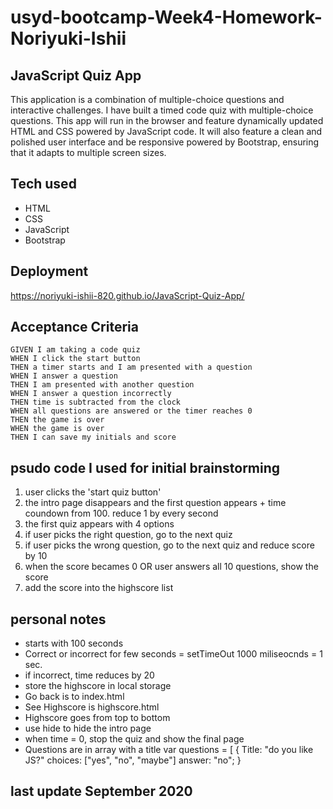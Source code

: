 # usyd-bootcamp-Week4-Homework-Noriyuki-Ishii

## JavaScript Quiz App

This application is a combination of multiple-choice questions and interactive challenges. I have built a timed code quiz with multiple-choice questions. This app will run in the browser and feature dynamically updated HTML and CSS powered by JavaScript code. It will also feature a clean and polished user interface and be responsive powered by Bootstrap, ensuring that it adapts to multiple screen sizes.

## Tech used

- HTML
- CSS
- JavaScript
- Bootstrap

## Deployment

https://noriyuki-ishii-820.github.io/JavaScript-Quiz-App/

## Acceptance Criteria

```
GIVEN I am taking a code quiz
WHEN I click the start button
THEN a timer starts and I am presented with a question
WHEN I answer a question
THEN I am presented with another question
WHEN I answer a question incorrectly
THEN time is subtracted from the clock
WHEN all questions are answered or the timer reaches 0
THEN the game is over
WHEN the game is over
THEN I can save my initials and score
```

## psudo code I used for initial brainstorming

1. user clicks the 'start quiz button'
2. the intro page disappears and the first question appears + time coundown from 100. reduce 1 by every second
3. the first quiz appears with 4 options
4. if user picks the right question, go to the next quiz
5. if user picks the wrong question, go to the next quiz and reduce score by 10
6. when the score becames 0 OR user answers all 10 questions, show the score
7. add the score into the highscore list


## personal notes
- starts with 100 seconds
- Correct or incorrect for few seconds  = setTimeOut    1000 miliseocnds = 1 sec. 
- if incorrect, time reduces by 20
- store the highscore in local storage
- Go back is to index.html
- See Highscore is highscore.html
- Highscore goes from top to bottom
- use hide to hide the intro page
- when time = 0, stop the quiz and show the final page
- Questions are in array with a title
 var questions = [
        {
        Title: "do you like JS?"
        choices: ["yes", "no", "maybe"]
        answer: "no";
        } 


## last update September 2020
